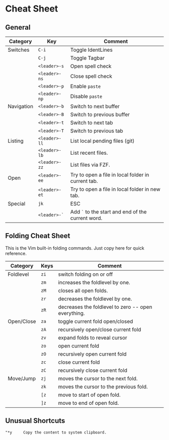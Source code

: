 # Cheat Sheet

## General

| Category   | Key               | Comment                                              |
| ---------- | ------------------| -----------------------------------------------------|
| Switches   | `C-i`             | Toggle IdentLines                                    |
|            | `C-j`             | Toggle Tagbar                                        |
|            | `<leader>-s`      | Open spell check                                     |
|            | `<leader>-ns`     | Close spell check                                    |
|            | `<leader>-p`      | Enable `paste`                                       |
|            | `<leader>-np`     | Disable `paste`                                      |
| Navigation | `<leader>-b`      | Switch to next buffer                                |
|            | `<leader>-B`      | Switch to previous buffer                            |
|            | `<leader>-t`      | Switch to next tab                                   |
|            | `<leader>-T`      | Switch to previous tab                               |
| Listing    | `<leader>-ll`     | List local pending files (git)                       |
|            | `<leader>-lb`     | List recent files.                                   |
|            | `<leader>-zz`     | List files via FZF.                                  |
| Open       | `<leader>-ee`     | Try to open a file in local folder in current tab.   |
|            | `<leader>-et`     | Try to open a file in local folder in new tab.       |
| Special    | `jk`              | ESC                                                  |
|            | `` <leader>-` ``  | Add `` ` `` to the start and end of the current word.|


## Folding Cheat Sheet

This is the Vim built-in folding commands. Just copy here for quick reference.

| Category   | Keys              | Comment                                              |
| ---------- | ------------------| -----------------------------------------------------|
| Foldlevel  | `zi`              | switch folding on or off                             |
|            | `zm`              | increases the foldlevel by one.                      |
|            | `zM`              | closes all open folds.                               |
|            | `zr`              | decreases the foldlevel by one.                      |
|            | `zR`              | decreases the foldlevel to zero -- open everything.  |
| Open/Close | `za`              | toggle current fold open/closed                      |
|            | `zA`              | recursively open/close current fold                  |
|            | `zv`              | expand folds to reveal cursor                        |
|            | `zo`              | open current fold                                    |
|            | `zO`              | recursively open current fold                        |
|            | `zc`              | close current fold                                   |
|            | `zC`              | recursively close current fold                       |
| Move/Jump  | `zj`              | moves the cursor to the next fold.                   |
|            | `zk`              | moves the cursor to the previous fold.               |
|            | `[z`              | move to start of open fold.                          |
|            | `]z`              | move to end of open fold.                            |


## Unusual Shortcuts

    "*y     Copy the content to system clipboard.

